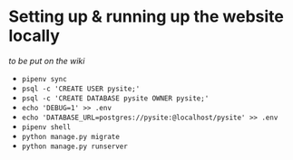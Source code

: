 # Setting up & running up the website locally
*to be put on the wiki*

- `pipenv sync`
- `psql -c 'CREATE USER pysite;'`
- `psql -c 'CREATE DATABASE pysite OWNER pysite;'`
- `echo 'DEBUG=1' >> .env`
- `echo 'DATABASE_URL=postgres://pysite:@localhost/pysite' >> .env`
- `pipenv shell`
- `python manage.py migrate`
- `python manage.py runserver`
